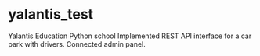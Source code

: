 # yalantis_test
Yalantis Education Python school
Implemented REST API interface for a car park with drivers.
Сonnected admin panel.
